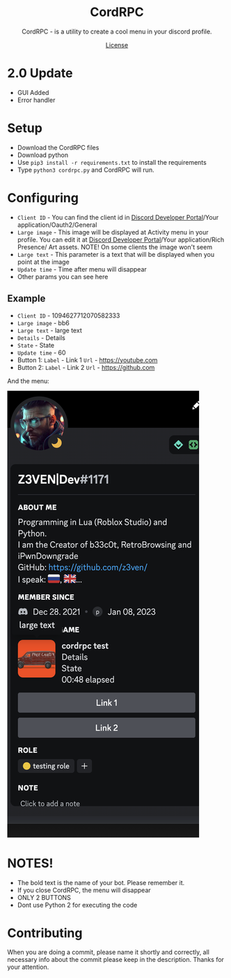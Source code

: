 <h1 align="center">CordRPC</h1>
<p align="center">CordRPC - is a utility to create a cool menu in your discord profile.</p>
<p align="center"><a href="LICENSE">License</a>
    
# 2.0 Update
- GUI Added
- Error handler
# Setup
* Download the CordRPC files
* Download python
* Use `pip3 install -r requirements.txt` to install the requirements
* Type `python3 cordrpc.py` and CordRPC will run.
# Configuring 

* `Client ID` - You can find the client id in [Discord Developer Portal](https://discord.com/developers/applications)/Your application/Oauth2/General
* `Large image` - This image will be displayed at Activity menu in your profile. You can edit it at [Discord Developer Portal](https://discord.com/developers/applications)/Your application/Rich Presence/ Art assets. NOTE! On some clients the image won't seem
* `Large text` - This parameter is a text that will be displayed when you point at the image
* `Update time` - Time after menu will disappear
* Other params you can see here

## Example
* `Client ID` - 1094627712070582333
* `Large image` - bb6
* `Large text` - large text
* `Details` - Details
* `State` - State
* `Update time` - 60
* Button 1:
`Label` - Link 1
`Url` - https://youtube.com
* Button 2:
`Label` - Link 2
`Url` - https://github.com

And the menu:


![Menu](testpic.png)

# NOTES!
* The bold text is the name of your bot. Please remember it.
* If you close CordRPC, the menu will disappear
* ONLY 2 BUTTONS
* Dont use Python 2 for executing the code
# Contributing
When you are doing a commit, please name it shortly and correctly, all necessary info about the commit please keep in the description. Thanks for your attention.
